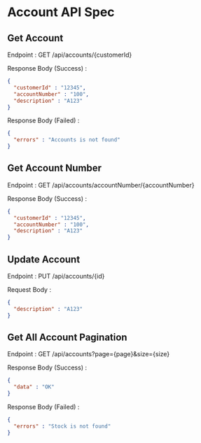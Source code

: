 # Account API Spec

## Get Account

Endpoint : GET /api/accounts/{customerId}

Response Body (Success) :

```json
{
  "customerId" : "12345",
  "accountNumber" : "100",
  "description" : "A123"
}
```
Response Body (Failed) :

```json
{
  "errors" : "Accounts is not found"
}
```
## Get Account Number

Endpoint : GET /api/accounts/accountNumber/{accountNumber}


Response Body (Success) :

```json
{
  "customerId" : "12345",
  "accountNumber" : "100",
  "description" : "A123"
}
```

## Update Account

Endpoint : PUT /api/accounts/{id}


Request Body :

```json
{
  "description" : "A123"
}
```


## Get All Account Pagination

Endpoint : GET /api/accounts?page={page}&size={size}


Response Body (Success) :

```json
{
  "data" : "OK"
}
```

Response Body (Failed) :

```json
{
  "errors" : "Stock is not found"
}
```